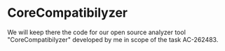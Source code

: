 # CoreCompatibilyzer
We will keep there the code for our open source analyzer tool "CoreCompatibilyzer" developed by me in scope of the task AC-262483.
